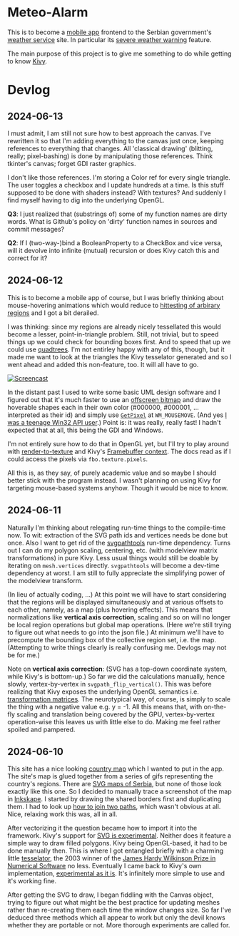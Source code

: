 # Meteo-Alarm

This is to become a [mobile app](https://kivy.org/) frontend to the Serbian government's [weather service](https://www.hidmet.gov.rs/) site. In particular its [severe weather warning](https://www.meteoalarm.rs/ciril/meteo_alarm.php) feature.

The main purpose of this project is to give me something to do while getting to know [Kivy](https://kivy.org/).

# Devlog

## 2024-06-13

I must admit, I am still not sure how to best approach the canvas. I've rewritten it so that I'm adding everything to the canvas just once, keeping references to everything that changes. All 'classical drawing' (blitting, really; pixel-bashing) is done by manipulating those references. Think tkinter's canvas; forget GDI raster graphics.

I don't like those references. I'm storing a Color ref for every single triangle. The user toggles a checkbox and I update hundreds at a time. Is this stuff supposed to be done with shaders instead? With textures? And suddenly I find myself having to dig into the underlying OpenGL.

**Q3**: I just realized that (substrings of) some of my function names are dirty words. What is Github's policy on 'dirty' function names in sources and commit messages?

**Q2**: If I (two-way-)bind a BooleanProperty to a CheckBox and vice versa, will it devolve into infinite (mutual) recursion or does Kivy catch this and correct for it?

## 2024-06-12

This is to become a mobile app of course, but I was briefly thinking about mouse-hovering animations which would reduce to [hittesting of arbirary regions](https://en.wikipedia.org/wiki/Point_in_polygon) and I got a bit derailed.

I was thinking: since my regions are already nicely tessellated this would become a lesser, point-in-triangle problem. Still, not trivial, but to speed things up we could check for bounding boxes first. And to speed that up we could use [quadtrees](https://en.wikipedia.org/wiki/Quadtree). I'm not entirley happy with any of this, though, but it made me want to look at the triangles the Kivy tesselator generated and so I went ahead and added this non-feature, too. It will all have to go.

[![Screencast](https://img.youtube.com/vi/o_XSfDedxq4/maxres2.jpg)](https://www.youtube.com/shorts/o_XSfDedxq4)

In the distant past I used to write some basic UML design software and I figured out that it's much faster to use an [offscreen bitmap](https://learn.microsoft.com/en-us/windows/win32/gdi/memory-device-contexts) and draw the hoverable shapes each in their own color (#000000, #000001, ... interpreted as their id) and simply use [`GetPixel`](https://learn.microsoft.com/en-us/windows/win32/api/wingdi/nf-wingdi-getpixel) at `WM_MOUSEMOVE`. (And yes [I was a teenage Win32 API user](https://www.youtube.com/watch?v=8GLUmIf8STw).) Point is: it was really, really fast! I hadn't expected that at all, this being the GDI and Windows.

I'm not entirely sure how to do that in OpenGL yet, but I'll try to play around with [render-to-texture](http://www.opengl-tutorial.org/intermediate-tutorials/tutorial-14-render-to-texture/) and Kivy's [Framebuffer context](https://kivy.org/doc/stable/api-kivy.graphics.fbo.html). The docs read as if I could access the pixels via `fbo.texture.pixels`.

All this is, as they say, of purely academic value and so maybe I should better stick with the program instead. I wasn't planning on using Kivy for targeting mouse-based systems anyhow. Though it would be nice to know.

## 2024-06-11

Naturally I'm thinking about relegating run-time things to the compile-time now. To wit: extraction of the SVG path ids and vertices needs be done but once. Also I want to get rid of the [svgpathtools](https://pypi.org/project/svgpathtools/) run-time dependency. Turns out I can do my polygon scaling, centering, etc. (with modelview matrix transformations) in pure Kivy. Less usual things would still be doable by iterating on `mesh.vertices` directly. `svgpathtools` will become a dev-time dependency at worst. I am still to fully appreciate the simplifying power of the modelview transform.

(In lieu of actually coding, ...) At this point we will have to start considering that the regions will be displayed simultaneously and at various offsets to each other, namely, as a map (plus hovering effects). This means that normalizations like **vertical axis correction**, scaling and so on will no longer be local region operations but global map operations. (Here we're still trying to figure out what needs to go into the json file.) At minimum we'll have to precompute the bounding box of the collective region set, i.e. the map. (Attempting to write things clearly is really confusing me. Devlogs may not be for me.)

Note on **vertical axis correction**: (SVG has a top-down coordinate system, while Kivy's is bottom-up.) So far we did the calculations manually, hence slowly, vertex-by-vertex in `svgpath_flip_vertical()`. This was before realizing that Kivy exposes the underlying OpenGL semantics i.e. [transformation matrices](http://www.opengl-tutorial.org/beginners-tutorials/tutorial-3-matrices/). The neurotypical way, of course, is simply to scale the thing with a negative value e.g. y = -1. All this means that, with on-the-fly scaling and translation being covered by the GPU, vertex-by-vertex operation-wise this leaves us with little else to do. Making me feel rather spoiled and pampered.

## 2024-06-10

This site has a nice looking [country map](https://www.meteoalarm.rs/ciril/meteo_alarm.php) which I wanted to put in the app. The site's map is glued together from a series of gifs representing the country's regions. There are [SVG maps of Serbia](https://commons.wikimedia.org/wiki/File:Statistical_regions_of_Serbia.svg), but none of those look exactly like this one. So I decided to manually trace a screenshot of the map in [Inkskape](https://inkscape.org/). I started by drawing the shared borders first and duplicating them. I had to look up [how to join two paths](https://graphicdesign.stackexchange.com/questions/46294/how-to-join-end-nodes-of-different-paths-in-inkscape#46360), which wasn't obvious at all. Nice, relaxing work this was, all in all.

After vectorizing it the question became how to import it into the framework. Kivy's support for [SVG is experimental](https://kivy.org/doc/stable/api-kivy.graphics.svg.html). Neither does it feature a simple way to draw filled polygons. Kivy being OpenGL-based, it had to be done manually then. This is where I got entangled briefly with a charming little [tesselator](http://www.cs.cmu.edu/~quake/triangle.html), the 2003 winner of the [James Hardy Wilkinson Prize in Numerical Software](https://en.wikipedia.org/wiki/J._H._Wilkinson_Prize_for_Numerical_Software) no less. Eventually I came back to Kivy's own implementation, [experimental as it is](https://kivy.org/doc/stable/api-kivy.graphics.tesselator.html). It's infinitely more simple to use and it's working fine.

After getting the SVG to draw, I began fiddling with the Canvas object, trying to figure out what might be the best practice for updating meshes rather than re-creating them each time the window changes size. So far I've deduced three methods which all appear to work but only the devil knows whether they are portable or not. More thorough experiments are called for.
